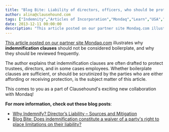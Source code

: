 ```yaml
---
title: "Blog Bite: Liability of directors, officers, who should be protected by the company's indemnification clause?"
author: alina@clausehound.com
tags: ["Indemnity","Articles of Incorporation","Mondaq","Learn","USA","All Jurisdictions","all"]
date: 2013-12-11 00:00:00
description: "This article posted on our partner site Mondaq.com illustrates why indemnification clauses should not be considered boilerplate, and why they should be reviewed frequently."
---
```


[This article posted on our partner site Mondaq.com](http://www.mondaq.com/unitedstates/x/280644/Charities+Non-Profits/Indemnification+Of+Trustees+Officers+And+Employees+What+Do+You+Have+What+Should+You+Have) illustrates why **indemnification clauses** should not be considered boilerplate, and why they should be reviewed frequently. 

The author explains that indemnification clauses are often drafted to protect trustees, directors, and in some cases employees. Whether boilerplate clauses are sufficient, or should be scrutinized by the parties who are either affording or receiving protection, is the subject matter of this article.

This comes to you as a part of Clausehound's exciting new collaboration with Mondaq!

**For more information, check out these blog posts**:
- [Why Indemnify? Director’s Liability – Sources and Mitigation](https://blog.clausehound.com/indemnify-directors-liability-sources-mitigation/)
- [Blog Bite: Does indemnification constitute a waiver of a party's right to place limitations on their liability?](https://blog.clausehound.com/blog-bite-does-indemnification-constitute-a-waiver-of-a-partys-right-to-place-limitations-on-their-liability/)
